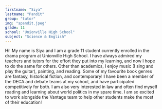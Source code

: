 ```yaml
---
firstname: "Siya"
lastname: "Pandit"
group: "tutor"
img: "spandit.jpeg"
grade: 11
school: "Unionville High School"
subject: "Science & English"
---
```


Hi! My name is Siya and I am a grade 11 student currently enrolled in the drama program at Unionville High School. I have always admired my teachers and tutors for the effort they put into my learning, and now I hope to do the same for others. Other than academics, I enjoy music (I sing and play the guitar), painting, and reading. Some of my favourite book genres are fantasy, historical fiction, and contemporary! I have been a member of the DECA and debate teams at my school, and have participated competitively for both. I am also very interested in law and often find myself reading and learning about world politics in my spare time. I am so excited to work alongside the Vantage team to help other students make the most of their education!